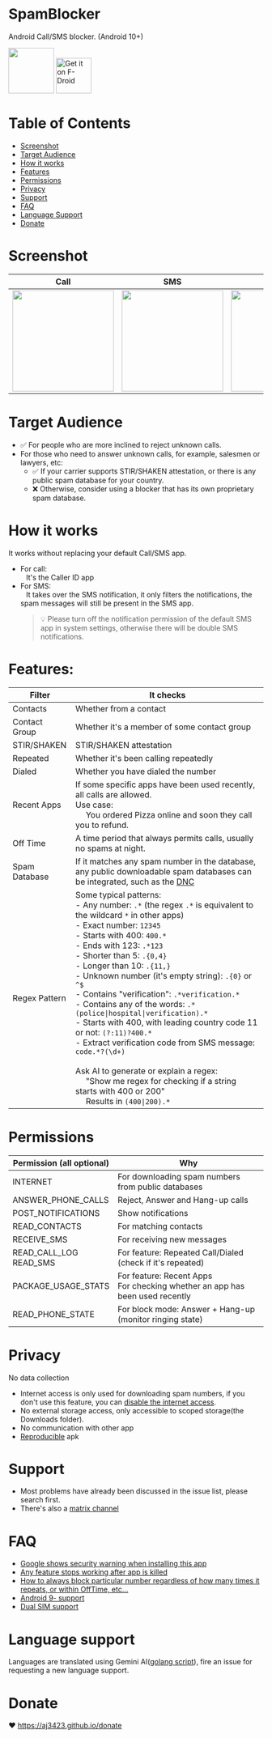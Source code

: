 # SpamBlocker
Android Call/SMS blocker. (Android 10+)

<img src="https://github.com/aj3423/SpamBlocker/assets/4710875/9d44afe7-2524-4b34-8bf3-ba285200bb5c" height="90">  [<img src="https://github.com/user-attachments/assets/8757c78c-b0d5-4b8a-9adb-934d8a758e9e"
     alt="Get it on F-Droid"
     height="70">](https://f-droid.org/packages/spam.blocker/)  


Table of Contents
=================
   * [Screenshot](#screenshot)
   * [Target Audience](#target-audience)
   * [How it works](#how-it-works)
   * [Features](#features)
   * [Permissions](#permissions)
   * [Privacy](#privacy)
   * [Support](#support)
   * [FAQ](#faq)
   * [Language Support](#language-support)
   * [Donate](#donate)

# Screenshot
| Call                                                                                                              | SMS                                                                                                               | Setting                                                                                                           | Notification                                                                                                      |
|-------------------------------------------------------------------------------------------------------------------|-------------------------------------------------------------------------------------------------------------------|-------------------------------------------------------------------------------------------------------------------|-------------------------------------------------------------------------------------------------------------------|
| <img src="https://github.com/aj3423/SpamBlocker/assets/4710875/7f03d0a0-d12e-4e1b-a064-2412fc1cee8e" width="200"> | <img src="https://github.com/aj3423/SpamBlocker/assets/4710875/ff1dd6c3-56dc-4f64-96a5-e7ca379af035" width="200"> | <img src="https://github.com/aj3423/SpamBlocker/assets/4710875/a86fff09-d30b-428e-866c-0f07b874d479" width="200"> | <img src="https://github.com/aj3423/SpamBlocker/assets/4710875/633e0e24-5ba0-44d7-90ec-09324081d37b" width="200"> |

# Target Audience
- :white_check_mark: For people who are more inclined to reject unknown calls.
- For those who need to answer unknown calls, for example, salesmen or lawyers, etc:
  - :white_check_mark: If your carrier supports STIR/SHAKEN attestation, or there is any public spam database for your country.
  - :x: Otherwise, consider using a blocker that has its own proprietary spam database.

# How it works
It works without replacing your default Call/SMS app.
 - For call: <br>
 &ensp; It's the Caller ID app 
 - For SMS: <br>
 &ensp; It takes over the SMS notification, it only filters the notifications, the spam messages will still be present in the SMS app.
   > 💡 Please turn off the notification permission of the default SMS app in system settings, otherwise there will be double SMS notifications.


# Features:

| Filter        | It checks                                                                                                                                                                                                                                                                                                                                                                                                                                                                                                                                                                                                                                                                                                                                                                   |
|---------------|-----------------------------------------------------------------------------------------------------------------------------------------------------------------------------------------------------------------------------------------------------------------------------------------------------------------------------------------------------------------------------------------------------------------------------------------------------------------------------------------------------------------------------------------------------------------------------------------------------------------------------------------------------------------------------------------------------------------------------------------------------------------------------|
| Contacts      | Whether from a contact                                                                                                                                                                                                                                                                                                                                                                                                                                                                                                                                                                                                                                                                                                                                                      |
| Contact Group | Whether it's a member of some contact group                                                                                                                                                                                                                                                                                                                                                                                                                                                                                                                                                                                                                                                                                                                                 |
| STIR/SHAKEN   | STIR/SHAKEN attestation                                                                                                                                                                                                                                                                                                                                                                                                                                                                                                                                                                                                                                                                                                                                                     |
| Repeated      | Whether it's been calling repeatedly                                                                                                                                                                                                                                                                                                                                                                                                                                                                                                                                                                                                                                                                                                                                        |
| Dialed        | Whether you have dialed the number                                                                                                                                                                                                                                                                                                                                                                                                                                                                                                                                                                                                                                                                                                                                          |
| Recent Apps   | If some specific apps have been used recently, all calls are allowed.<br>Use case:<br>&emsp; You ordered Pizza online and soon they call you to refund.                                                                                                                                                                                                                                                                                                                                                                                                                                                                                                                                                                                                                     |
| Off Time      | A time period that always permits calls, usually no spams at night.                                                                                                                                                                                                                                                                                                                                                                                                                                                                                                                                                                                                                                                                                                         |
| Spam Database | If it matches any spam number in the database, any public downloadable spam databases can be integrated, such as the [DNC](https://www.ftc.gov/policy-notices/open-government/data-sets/do-not-call-data)                                                                                                                                                                                                                                                                                                                                                                                                                                                                                                                                                                   |
| Regex Pattern | Some typical patterns:<br> - Any number: `.*` (the regex `.*` is equivalent to the wildcard `*` in other apps) <br> - Exact number: `12345` <br> - Starts with 400: `400.*` <br> - Ends with 123: `.*123` <br> - Shorter than 5: `.{0,4}` <br> - Longer than 10: `.{11,}` <br> - Unknown number (it's empty string): `.{0}` or `^$`<br>  - Contains "verification": `.*verification.*` <br> - Contains any of the words: `.*(police\|hospital\|verification).*` <br> - Starts with 400, with leading country code 11 or not: `(?:11)?400.*` <br>- Extract verification code from SMS message: `code.*?(\d+)`<br><br> Ask AI to generate or explain a regex: <br>&emsp; "Show me regex for checking if a string starts with 400 or 200"<br> &emsp; Results in `(400\|200).*` |


# Permissions 

| Permission (all optional) | Why                                                                             |
|---------------------------|---------------------------------------------------------------------------------|
| INTERNET                  | For downloading spam numbers from public databases                              | 
| ANSWER_PHONE_CALLS        | Reject, Answer and Hang-up calls                                                |
| POST_NOTIFICATIONS        | Show notifications                                                              |
| READ_CONTACTS             | For matching contacts                                                           |
| RECEIVE_SMS               | For receiving new messages                                                      |
| READ_CALL_LOG<br>READ_SMS | For feature: Repeated Call/Dialed (check if it's repeated)                      |
| PACKAGE_USAGE_STATS       | For feature: Recent Apps <br>For checking whether an app has been used recently |
| READ_PHONE_STATE          | For block mode: Answer + Hang-up (monitor ringing state)                        |

# Privacy
 No data collection
 - Internet access is only used for downloading spam numbers, if you don't use this feature, you can [disable the internet access](https://github.com/aj3423/SpamBlocker/issues/147).
 - No external storage access, only accessible to scoped storage(the Downloads folder).
 - No communication with other app
 - [Reproducible](https://f-droid.org/docs/Reproducible_Builds/) apk

# Support
 - Most problems have already been discussed in the issue list, please search first.
 - There's also a [matrix channel](https://matrix.to/#/#spam-blocker:matrix.org)

# FAQ
 - [Google shows security warning when installing this app](https://github.com/aj3423/SpamBlocker/issues/108)
 - [Any feature stops working after app is killed](https://github.com/aj3423/SpamBlocker/issues/100)
 - [How to always block particular number regardless of how many times it repeats, or within OffTime, etc...](https://github.com/aj3423/SpamBlocker/issues/80#issuecomment-2176943329)
 - [Android 9- support](https://github.com/aj3423/SpamBlocker/issues/38)
 - [Dual SIM support](https://github.com/aj3423/SpamBlocker/issues/72#issuecomment-2158981192)

# Language support

Languages are translated using Gemini AI([golang script](https://github.com/aj3423/SpamBlocker/blob/master/auto_translate/translate.go)), fire an issue for requesting a new language support.

# Donate

:heart:  https://aj3423.github.io/donate
